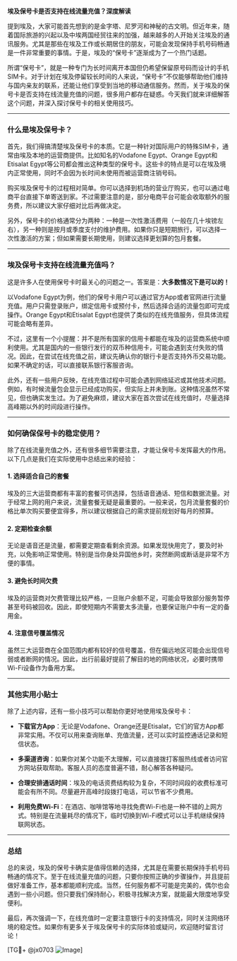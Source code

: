 **埃及保号卡是否支持在线流量充值？深度解读**

提到埃及，大家可能首先想到的是金字塔、尼罗河和神秘的古文明。但近年来，随着国际旅游的兴起以及中埃两国经贸往来的加强，越来越多的人开始关注埃及的通讯服务。尤其是那些在埃及工作或长期居住的朋友，可能会发现保持手机号码畅通是一件非常重要的事情。于是，埃及的“保号卡”逐渐成为了一个热门话题。

所谓“保号卡”，就是一种专门为长时间离开本国但仍希望保留原号码而设计的手机SIM卡。对于计划在埃及停留较长时间的人来说，“保号卡”不仅能够帮助他们维持与国内亲友的联系，还能让他们享受到当地的移动通信服务。然而，关于埃及的保号卡是否支持在线流量充值的问题，很多用户都存在疑惑。今天我们就来详细解答这个问题，并深入探讨保号卡的相关使用技巧。

---

### **什么是埃及保号卡？**

首先，我们得搞清楚埃及保号卡的本质。它是一种针对国际用户的特殊SIM卡，通常由埃及本地的运营商提供。比如知名的Vodafone Egypt、Orange Egypt和Etisalat Egypt等公司都会推出这种类型的保号卡。这些卡的特点是可以在埃及境内正常使用，同时不会因为长时间未使用而被运营商注销号码。

购买埃及保号卡的过程相对简单。你可以选择到机场的营业厅购买，也可以通过电商平台直接下单寄送到家。不过需要注意的是，部分电商平台可能会收取额外的服务费，所以建议大家仔细对比后再做决定。

另外，保号卡的价格通常分为两种：一种是一次性激活费用（一般在几十埃镑左右），另一种则是按月或季度支付的维护费用。如果你只是短期旅行，可以选择一次性激活的方案；但如果需要长期使用，则建议选择更划算的包月套餐。

---

### **埃及保号卡支持在线流量充值吗？**

这是许多人在使用保号卡时最关心的问题之一。答案是：**大多数情况下是可以的！**

以Vodafone Egypt为例，他们的保号卡用户可以通过官方App或者官网进行流量充值。用户只需登录账户，绑定信用卡或预付卡，然后选择合适的流量包即可完成操作。Orange Egypt和Etisalat Egypt也提供了类似的在线充值服务，但具体流程可能会略有差异。

不过，这里有一个小提醒：并不是所有国家的信用卡都能在埃及的运营商系统中顺利使用。尤其是国内的一些银行发行的双币种信用卡，可能会遇到支付失败的情况。因此，在尝试在线充值之前，建议先确认你的银行卡是否支持外币交易功能。如果不确定的话，可以直接联系银行客服咨询。

此外，还有一些用户反映，在线充值过程中可能会遇到网络延迟或其他技术问题。例如，有时候流量包会显示已经成功购买，但实际上并未到账。这种情况虽然不常见，但也确实发生过。为了避免麻烦，建议大家在首次尝试在线充值时，尽量选择高峰期以外的时间段进行操作。

---

### **如何确保保号卡的稳定使用？**

除了在线流量充值之外，还有很多细节需要注意，才能让保号卡发挥最大的作用。以下几点是我们在实际使用中总结出来的经验：

#### 1. **选择适合自己的套餐**
埃及的三大运营商都有丰富的套餐可供选择，包括语音通话、短信和数据流量。对于经常上网的用户来说，流量套餐无疑是最重要的。一般来说，包月流量套餐的价格比单次购买要便宜得多，所以建议根据自己的需求提前规划好每月的预算。

#### 2. **定期检查余额**
无论是语音还是流量，都需要定期查看剩余资源。如果发现快用完了，要及时补充，以免影响正常使用。特别是当你身处异国他乡时，突然断网或断话是非常不方便的事情。

#### 3. **避免长时间欠费**
埃及的运营商对欠费管理比较严格，一旦账户余额不足，可能会导致部分服务暂停甚至号码被回收。因此，即使短期内不需要太多流量，也要保证账户中有一定的备用金。

#### 4. **注意信号覆盖情况**
虽然三大运营商在全国范围内都有较好的信号覆盖，但在偏远地区可能会出现信号弱或者断网的情况。因此，出行前最好提前了解目的地的网络状况，必要时携带Wi-Fi设备作为备用方案。

---

### **其他实用小贴士**

除了上述内容，还有一些小技巧可以帮助你更好地使用埃及保号卡：

- **下载官方App**：无论是Vodafone、Orange还是Etisalat，它们的官方App都非常实用。不仅可以用来查询账单、充值流量，还可以实时监控通话记录和短信状态。
  
- **多渠道咨询**：如果你对某个功能不太理解，可以直接拨打客服热线或者访问官方网站获取帮助。客服人员的态度普遍不错，耐心解答各种疑问。

- **合理安排通话时间**：埃及的电话资费结构较为复杂，不同时间段的收费标准可能会有所不同。尽量避开高峰时段拨打电话，可以节省不少费用。

- **利用免费Wi-Fi**：在酒店、咖啡馆等地寻找免费Wi-Fi也是一种不错的上网方式。特别是在流量耗尽的情况下，临时切换到Wi-Fi模式可以让手机继续保持联网状态。

---

### **总结**

总的来说，埃及的保号卡确实是值得信赖的选择，尤其是在需要长期保持手机号码畅通的情况下。至于在线流量充值的问题，只要你按照正确的步骤操作，并且提前做好准备工作，基本都能顺利完成。当然，任何服务都不可能是完美的，偶尔也会遇到一些小问题。但只要我们保持耐心，积极寻找解决方案，就能最大限度地享受便利。

最后，再次强调一下，在线充值时一定要注意银行卡的支持情况，同时关注网络环境的稳定性。如果你有更多关于埃及保号卡的实际体验或疑问，欢迎随时留言讨论！

[TG💪+ @jx0703 ![Image](https://github.com/user-attachments/assets/dbca1d08-cadb-493c-b0ec-ad6f7a83f270)]